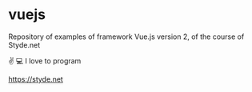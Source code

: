 # vuejs
Repository of examples of framework Vue.js version 2, of the course of Styde.net

:v: :computer: 
I love to program

https://styde.net
